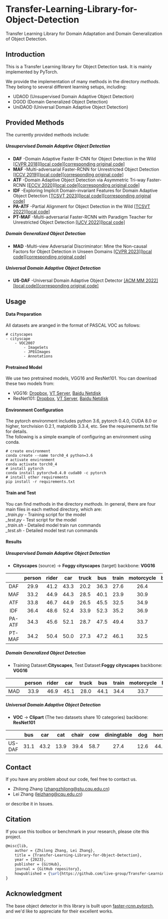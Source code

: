 # Transfer-Learning-Library-for-Object-Detection
Transfer Learning Library for Domain Adaptation and Domain Generalization of Object Detection.


## Introduction
This is a Transfer Learning library for Object Detection task. It is mainly implemented by PyTorch.  

We provide the implementation of many methods in the directory _methods_. They belong to several different learning setups, including:  
 * UDAOD (Unsupervised Domain Adaptive Object Detection)  
 * DGOD (Domain Generalized Object Detection)
 * UniDAOD (Universal Domain Adaptive Object Detection)  

## Provided Methods
The currently provided methods include:  

##### Unsupervised Domain Adaptive Object Detection
* **DAF** -Domain Adaptive Faster R-CNN for Object Detection in the Wild [[CVPR 2018]](https://arxiv.org/abs/1803.03243)[[local code]](/methods/DAF)[[corresponding original code]](https://github.com/tiancity-NJU/da-faster-rcnn-PyTorch)
* **MAF** -Multi-adversarial Faster-RCNN for Unrestricted Object Detection [[ICCV 2019]](https://arxiv.org/abs/1907.10343)[[local code]](/methods/MAF)[[corresponding original code]](https://github.com/He-Zhenwei/MAF)
* **ATF** -Domain Adaptive Object Detection via Asymmetric Tri-way Faster-RCNN [[ECCV 2020]](http://arxiv.org/abs/2007.01571)[[local code]](/methods/ATF)[[corresponding original code]](https://github.com/He-Zhenwei/ATF)
* **IDF** -Exploring Implicit Domain-invariant Features for Domain Adaptive Object Detection [[TCSVT 2023]](https://ieeexplore.ieee.org/document/9927485)[[local code]](/methods/IDF)[[corresponding original code]](https://github.com/sea123321/IDF)
* **PA-ATF** -Partial Alignment for Object Detection in the Wild [[TCSVT 2022]](https://ieeexplore.ieee.org/document/9663266)[[local code]](/methods/PA_ATF)
* **PT-MAF** -Multi-adversarial Faster-RCNN with Paradigm Teacher for Unrestricted Object Detection [[IJCV 2022]](https://link.springer.com/article/10.1007/s11263-022-01728-z)[[local code]](/methods/PT_MAF)

##### Domain Generalized Object Detection
* **MAD** -Multi-view Adversarial Discriminator: Mine the Non-causal Factors for Object Detection in Unseen Domains [[CVPR 2023]](https://arxiv.org/abs/2304.02950)[[local code]](/methods/MAD)[[corresponding original code]](https://github.com/K2OKOH/MAD)

##### Universal Domain Adaptive Object Detection
* **US-DAF** -Universal Domain Adaptive Object Detector [[ACM MM 2022]](http://arxiv.org/abs/2207.01756)[[local code]](/methods/US_DAF)[[corresponding original code]](https://github.com/a-shi321/US-DAF)

## Usage

#### Data Preparation
All datasets are aranged in the format of PASCAL VOC as follows:
```shell
# cityscapes   
- cityscape
    - VOC2007
        - ImageSets  
        - JPEGImages  
        - Annotations  
```

#### Pretrained Model
We use two pretrained models, VGG16 and ResNet101. You can download these two models from:  
* VGG16: [Dropbox](https://www.dropbox.com/s/s3brpk0bdq60nyb/vgg16_caffe.pth?dl=0), [VT Server](https://filebox.ece.vt.edu/~jw2yang/faster-rcnn/pretrained-base-models/vgg16_caffe.pth), [Baidu Netdisk](https://pan.baidu.com/s/1uhLiHVbPL78goJVZg67Ifw?pwd=1oo0)  
* ResNet101: [Dropbox](https://www.dropbox.com/s/iev3tkbz5wyyuz9/resnet101_caffe.pth?dl=0), [VT Server](https://filebox.ece.vt.edu/~jw2yang/faster-rcnn/pretrained-base-models/resnet101_caffe.pth), [Baidu Netdisk](https://pan.baidu.com/s/1tlvAaKgyuKR-iO0JKmYh0Q?pwd=g1ln)  

#### Environment Configuration
The pytorch environment includes python 3.6, pytorch 0.4.0, CUDA 8.0 or higher, torchvision 0.2.1, matplotlib 3.3.4, etc. See the requirements.txt file for details.  
The following is a simple example of configuring an environment using conda.  
```shell
# create environment
conda create --name torch0_4 python=3.6
# activate environment
conda activate torch0_4
# install pytorch
conda install pytorch=0.4.0 cuda80 -c pytorch
# install other requirements
pip install -r requirements.txt
```

#### Train and Test
You can find methods in the directory *methods*. In general, there are four main files in each method directory, which are:  
*_train.py* - Training script for the model  
*_test.py* - Test script for the model  
*_train.sh* - Detailed model train run commands   
*_test.sh* - Detailed model test run commands  

#### Results
   
##### Unsupervised Domain Adaptive Object Detection
* **Cityscapes** (source) -> **Foggy cityscapes** (target)  backbone: **VGG16**  

|            |   person |   rider |   car  |   truck |    bus |   train |   motorcycle |   bicycle |    mAP |
|:----------:|:--------:|:-------:|:------:|:-------:|:------:|:-------:|:------------:|:---------:|:------:|
| DAF        | 29.9     | 41.2    | 43.3   | 20.2    | 36.3   | 27.6    | 26.4         | 33.4      | 32.3   |
| MAF        | 33.2     | 44.9    | 44.3   | 28.5    | 40.1   | 23.9    | 30.9         | 37.4      | 35.4   |
| ATF        | 33.8     | 46.7    | 44.9   | 26.5    | 45.5   | 32.5    | 34.9         | 38.2      | 37.9   |
| IDF        | 36.4     | 48.6    | 52.4   | 33.9    | 52.3   | 35.2    | 36.9         | 39.6      | 41.9   |
| PA-ATF     | 34.3     | 45.6    | 52.1   | 28.7    | 47.5   | 49.4    | 33.7         | 37.4      | 41.1   |
| PT-MAF     | 34.2     | 50.4    | 50.0   | 27.3    | 47.2   | 46.1    | 32.5         | 38.5      | 40.8   |

##### Domain Generalized Object Detection
* Training Dataset:**Cityscapes**, Test Dataset:**Foggy cityscapes**  backbone: **VGG16**    

|            |   person |   rider |   car  |   truck |    bus |   train |   motorcycle |   bicycle |    mAP |
|:----------:|:--------:|:-------:|:------:|:-------:|:------:|:-------:|:------------:|:---------:|:------:|
| MAD        | 33.9     | 46.9    | 45.1   | 28.0    | 44.1   | 34.4    | 33.7         | 39.3      | 38.2   |

##### Universal Domain Adaptive Object Detection
* **VOC** -> **Clipart** (The two datasets share 10 categories)  backbone: **ResNet101**   

|            |   bus    |   car   |   cat  |   chair |    cow |   diningtable |   dog  |   horse |   motorbike |   person |    mAP |
|:----------:|:--------:|:-------:|:------:|:-------:|:------:|:-------------:|:------:|:-------:|:-----------:|:--------:|:------:|
| US-DAF     | 31.1     | 43.2    | 13.9   | 39.4    | 58.7   | 27.4          | 12.6   | 44.3    | 55.4        | 61.3     | 38.7   |

## Contact
If you have any problem about our code, feel free to contact us.  
* Zhilong Zhang (zhangzhilong@stu.cqu.edu.cn)
* Lei Zhang (leizhang@cqu.edu.cn)

or describe it in Issues.

## Citation

If you use this toolbox or benchmark in your research, please cite this project.  
```latex
@misc{lib,
    author = {Zhilong Zhang, Lei Zhang},
    title = {Transfer-Learning-Library-for-Object-Detection},
    year = {2023},
    publisher = {GitHub},
    journal = {GitHub repository},
    howpublished = {\url{https://github.com/live-group/Transfer-Learning-Library-for-Object-Detection}},
}
```

## Acknowledgment
The base object detector in this library is built upon [faster-rcnn.pytorch](https://github.com/jwyang/faster-rcnn.pytorch), and we'd like to appreciate for their excellent works.  




